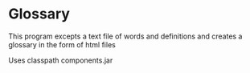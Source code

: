 # Glossary

This program excepts a text file of words and definitions and creates a
glossary in the form of html files

Uses classpath components.jar
